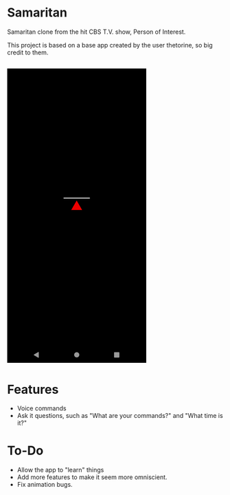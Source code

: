 # Samaritan

Samaritan clone from the hit CBS T.V. show, Person of Interest.

This project is based on a base app created by the user thetorine, so big credit to them.

![Screenshot](https://github.com/makcanca/samaritan/blob/master/screenshot.png?raw=true)
----

# Features 

* Voice commands
* Ask it questions, such as "What are your commands?" and "What time is it?"

# To-Do

* Allow the app to "learn" things
* Add more features to make it seem more omniscient.
* Fix animation bugs.
